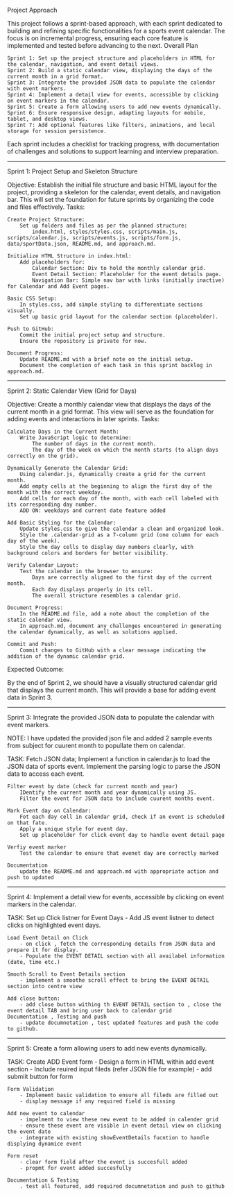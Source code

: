 Project Approach

This project follows a sprint-based approach, with each sprint dedicated to building and refining specific functionalities for a sports event calendar. The focus is on incremental progress, ensuring each core feature is implemented and tested before advancing to the next.
Overall Plan

    Sprint 1: Set up the project structure and placeholders in HTML for the calendar, navigation, and event detail views.
    Sprint 2: Build a static calendar view, displaying the days of the current month in a grid format.
    Sprint 3: Integrate the provided JSON data to populate the calendar with event markers.
    Sprint 4: Implement a detail view for events, accessible by clicking on event markers in the calendar.
    Sprint 5: Create a form allowing users to add new events dynamically.
    Sprint 6: Ensure responsive design, adapting layouts for mobile, tablet, and desktop views.
    Sprint 7: Add optional features like filters, animations, and local storage for session persistence.

Each sprint includes a checklist for tracking progress, with documentation of challenges and solutions to support learning and interview preparation.


----------------------------------------------------------------------------------------------------------------------------------------------------------

Sprint 1: Project Setup and Skeleton Structure

Objective: Establish the initial file structure and basic HTML layout for the project, providing a skeleton for the calendar, event details, and navigation bar. This will set the foundation for future sprints by organizing the code and files effectively.
Tasks:

    Create Project Structure:
        Set up folders and files as per the planned structure:
            index.html, styles/styles.css, scripts/main.js, scripts/calendar.js, scripts/events.js, scripts/form.js, data/sportData.json, README.md, and approach.md.

    Initialize HTML Structure in index.html:
        Add placeholders for:
            Calendar Section: Div to hold the monthly calendar grid.
            Event Detail Section: Placeholder for the event details page.
            Navigation Bar: Simple nav bar with links (initially inactive) for Calendar and Add Event pages.

    Basic CSS Setup:
        In styles.css, add simple styling to differentiate sections visually.
        Set up basic grid layout for the calendar section (placeholder).

    Push to GitHub:
        Commit the initial project setup and structure.
        Ensure the repository is private for now.

    Document Progress:
        Update README.md with a brief note on the initial setup.
        Document the completion of each task in this sprint backlog in approach.md.


--------------------------------------------------------------------------------------------------------------------------------------------


Sprint 2: Static Calendar View (Grid for Days)

Objective: Create a monthly calendar view that displays the days of the current month in a grid format. This view will serve as the foundation for adding events and interactions in later sprints.
Tasks:

    Calculate Days in the Current Month:
        Write JavaScript logic to determine:
            The number of days in the current month.
            The day of the week on which the month starts (to align days correctly on the grid).

    Dynamically Generate the Calendar Grid:
        Using calendar.js, dynamically create a grid for the current month.
        Add empty cells at the beginning to align the first day of the month with the correct weekday.
        Add cells for each day of the month, with each cell labeled with its corresponding day number.
        ADD ON: weekdays and current date feature added

    Add Basic Styling for the Calendar:
        Update styles.css to give the calendar a clean and organized look.
        Style the .calendar-grid as a 7-column grid (one column for each day of the week).
        Style the day cells to display day numbers clearly, with background colors and borders for better visibility.

    Verify Calendar Layout:
        Test the calendar in the browser to ensure:
            Days are correctly aligned to the first day of the current month.
            Each day displays properly in its cell.
            The overall structure resembles a calendar grid.

    Document Progress:
        In the README.md file, add a note about the completion of the static calendar view.
        In approach.md, document any challenges encountered in generating the calendar dynamically, as well as solutions applied.

    Commit and Push:
        Commit changes to GitHub with a clear message indicating the addition of the dynamic calendar grid.

Expected Outcome:

By the end of Sprint 2, we should have a visually structured calendar grid that displays the current month. This will provide a base for adding event data in Sprint 3.


--------------------------------------------------------------------------------------------------------------------------------------------------------------------------------------------------

 Sprint 3: Integrate the provided JSON data to populate the calendar with event markers.

 NOTE: I have updated the provided json file and added 2 sample events from subject for cuurent month to popullate them on calendar.

TASK:
    Fetch JSON data;
        Implement a function in calendar.js to load the JSON data of sports event.
        Implement the parsing logic to parse the JSON data to access each event.

    Filter event by date (check for current month and year)
        IDentify the current month and year dynamically using JS.
        Filter the event for JSON data to include cuurent months event.

    Mark Event day on Calendar:
        Fot each day cell in calendar grid, check if an event is scheduled on that fate.
        Apply a unique style for event day.
        Set up placeholder for click event day to handle event detail page

    Verfiy event marker
        Test the calendar to ensure that evenet day are correctly marked
    
    Documentation
        update the README.md and approach.md with appropriate action and push to updated


------------------------------------------------------------------------------------------------------------------------------------------------------------------------------------

Sprint 4: Implement a detail view for events, accessible by clicking on event markers in the calendar.

TASK:
    Set up Click listner for Event Days
        - Add JS event listner to detect clicks on highlighted event days.

    Load Event Detail on Click
        - on click , fetch the corresponding details from JSON data and prepare it for display.
        - Populate the EVENT DETAIL section with all availabel information (date, time etc.)

    Smooth Scroll to Event Details section
        - implement a smoothe scroll effect to bring the EVENT DETAIL section into centre view
        
    Add close button:
        - add close button withing th EVENT DETAIL section to , close the event detail TAB and bring user back to calendar grid
    Documentation , Testing and push
        - update documnetation , test updated features and push the code to github.

------------------------------------------------------------------------------------------------------------------------------------------------------------------------------------

Sprint 5: Create a form allowing users to add new events dynamically.

TASK:
    Create ADD Event form
        - Design a form in HTML within add event section
        - Include reuired input fileds (refer JSON file for example)
        - add submiit button for form
    
    Form Validation
        - Implememt basic validation to ensure all fileds are filled out
        - display message if any required field is missing

    Add new event to calendar
        - impelment to view these new event to be added in calender grid 
        - ensure these event are visible in event detail view on clicking the event date
        - integrate with existing showEventDetails fucntion to handle displying dynamice event
    
    Form reset
        - clear form field after the event is succesfull added
        - propmt for event added succesfully
    
    Documentation & Testing
        . test all featured, add required documnetation and push to github